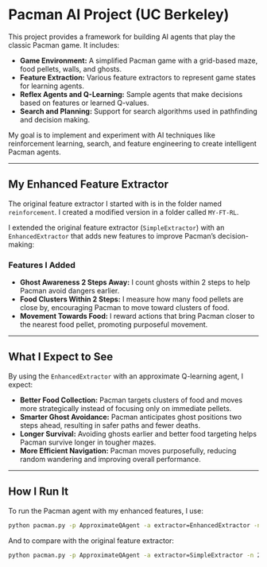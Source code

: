 # Pacman AI Project (UC Berkeley)

This project provides a framework for building AI agents that play the classic Pacman game. It includes:

- **Game Environment:** A simplified Pacman game with a grid-based maze, food pellets, walls, and ghosts.
- **Feature Extraction:** Various feature extractors to represent game states for learning agents.
- **Reflex Agents and Q-Learning:** Sample agents that make decisions based on features or learned Q-values.
- **Search and Planning:** Support for search algorithms used in pathfinding and decision making.

My goal is to implement and experiment with AI techniques like reinforcement learning, search, and feature engineering to create intelligent Pacman agents.

---

## My Enhanced Feature Extractor

The original feature extractor I started with is in the folder named `reinforcement`. I created a modified version in a folder called `MY-FT-RL`.

I extended the original feature extractor (`SimpleExtractor`) with an `EnhancedExtractor` that adds new features to improve Pacman’s decision-making:

### Features I Added

- **Ghost Awareness 2 Steps Away:** I count ghosts within 2 steps to help Pacman avoid dangers earlier.
- **Food Clusters Within 2 Steps:** I measure how many food pellets are close by, encouraging Pacman to move toward clusters of food.
- **Movement Towards Food:** I reward actions that bring Pacman closer to the nearest food pellet, promoting purposeful movement.

---

## What I Expect to See

By using the `EnhancedExtractor` with an approximate Q-learning agent, I expect:

- **Better Food Collection:** Pacman targets clusters of food and moves more strategically instead of focusing only on immediate pellets.
- **Smarter Ghost Avoidance:** Pacman anticipates ghost positions two steps ahead, resulting in safer paths and fewer deaths.
- **Longer Survival:** Avoiding ghosts earlier and better food targeting helps Pacman survive longer in tougher mazes.
- **More Efficient Navigation:** Pacman moves purposefully, reducing random wandering and improving overall performance.

---

## How I Run It

To run the Pacman agent with my enhanced features, I use:

```bash
python pacman.py -p ApproximateQAgent -a extractor=EnhancedExtractor -n 20 -l mediumGrid
```

And to compare with the original feature extractor:
```bash
python pacman.py -p ApproximateQAgent -a extractor=SimpleExtractor -n 20 -l mediumGrid
